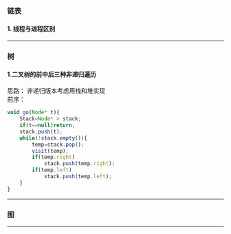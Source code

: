 ### 链表
#### 1. 线程与进程区别
       

---
### 树      
#### 1.二叉树的前中后三种非递归遍历
思路： 非递归版本考虑用栈和堆实现    
前序：
```js
void go(Node* t){    
	Stack<Node* > stack;
    if(t==null)return;
	stack.push(t); 
	while(!stack.empty()){
    	temp=stack.pop();
    	visit(temp);
    	if(temp.right)
    		stack.push(temp.right);
    	if(temp.left)
    		stack.push(temp.left);
    }
}
```
---
### 图


---